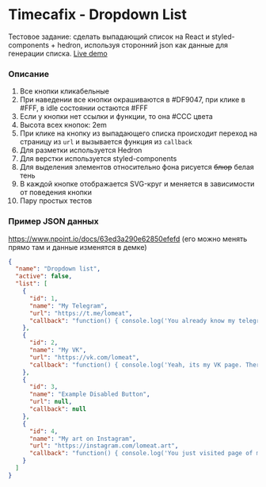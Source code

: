 # Timecafix - Dropdown List

Тестовое задание: сделать выпадающий список на React и styled-components + hedron, используя сторонний json как данные для генерации списка.
[Live demo](https://timecafix-filipenko.netlify.app/)

### Описание

1. Все кнопки кликабельные
2. При наведении все кнопки окрашиваются в #DF9047, при клике в #FFF, в idle состоянии остаются #FFF
3. Если у кнопки нет ссылки и функции, то она #CCC цвета
4. Высота всех кнопок: 2em
5. При клике на кнопку из выпадающего списка происходит переход на страницу из `url` и вызывается функция из `callback`
6. Для разметки используется Hedron
7. Для верстки используется styled-components
8. Для выделения элементов относительно фона рисуется ~~блюр~~ белая тень
9. В каждой кнопке отображается SVG-круг и меняется в зависимости от поведения кнопки
10. Пару простых тестов

### Пример JSON данных

https://www.npoint.io/docs/63ed3a290e62850efefd (его можно менять прямо там и данные изменятся в демке)

```json
{
  "name": "Dropdown list",
  "active": false,
  "list": [
    {
      "id": 1,
      "name": "My Telegram",
      "url": "https://t.me/lomeat",
      "callback": "function() { console.log('You already know my telegram contact :D'); }"
    },
    {
      "id": 2,
      "name": "My VK",
      "url": "https://vk.com/lomeat",
      "callback": "function() { console.log('Yeah, its my VK page. There I post soul`s music tracks and create author`s playlists'); }"
    },
    {
      "id": 3,
      "name": "Example Disabled Button",
      "url": null,
      "callback": null
    },
    {
      "id": 4,
      "name": "My art on Instagram",
      "url": "https://instagram.com/lomeat.art",
      "callback": "function() { console.log('You just visited page of my hobbie. Sometimes I draw these stickers when feel inspiration of my girl'); }"
    }
  ]
}
```

